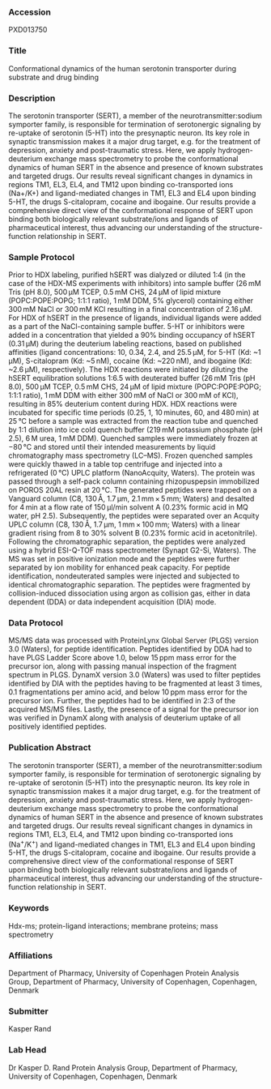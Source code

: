 ### Accession
PXD013750

### Title
Conformational dynamics of the human serotonin transporter during substrate and drug binding

### Description
The serotonin transporter (SERT), a member of the neurotransmitter:sodium symporter family, is responsible for termination of serotonergic signaling by re-uptake of serotonin (5-HT) into the presynaptic neuron. Its key role in synaptic transmission makes it a major drug target, e.g. for the treatment of depression, anxiety and post-traumatic stress. Here, we apply hydrogen-deuterium exchange mass spectrometry to probe the conformational dynamics of human SERT in the absence and presence of known substrates and targeted drugs. Our results reveal significant changes in dynamics in regions TM1, EL3, EL4, and TM12 upon binding co-transported ions (Na+/K+) and ligand-mediated changes in TM1, EL3 and EL4 upon binding 5-HT, the drugs S-citalopram, cocaine and ibogaine. Our results provide a comprehensive direct view of the conformational response of SERT upon binding both biologically relevant substrate/ions and ligands of pharmaceutical interest, thus advancing our understanding of the structure-function relationship in SERT.

### Sample Protocol
Prior to HDX labeling, purified hSERT was dialyzed or diluted 1:4 (in the case of the HDX-MS experiments with inhibitors) into sample buffer (26 mM Tris (pH 8.0), 500 µM TCEP, 0.5 mM CHS, 24 µM of lipid mixture (POPC:POPE:POPG; 1:1:1 ratio), 1 mM DDM, 5% glycerol) containing either 300 mM NaCl or 300 mM KCl resulting in a final concentration of 2.16 µM. For HDX of hSERT in the presence of ligands, individual ligands were added as a part of the NaCl-containing sample buffer. 5-HT or inhibitors were added in a concentration that yielded a 90% binding occupancy of hSERT (0.31 µM) during the deuterium labeling reactions, based on published affinities (ligand concentrations: 10, 0.34, 2.4, and 25.5 µM, for 5-HT (Kd: ~1 µM), S-citalopram (Kd: ~5 nM), cocaine (Kd: ~220 nM), and ibogaine (Kd: ~2.6 µM), respectively). The HDX reactions were initiated by diluting the hSERT equilibration solutions 1:6.5 with deuterated buffer (26 mM Tris (pH 8.0), 500 µM TCEP, 0.5 mM CHS, 24 µM of lipid mixture (POPC:POPE:POPG; 1:1:1 ratio), 1 mM DDM with either 300 mM of NaCl or 300 mM of KCl), resulting in 85% deuterium content during HDX. HDX reactions were incubated for specific time periods (0.25, 1, 10 minutes, 60, and 480 min) at 25 °C before a sample was extracted from the reaction tube and quenched by 1:1 dilution into ice cold quench buffer (219 mM potassium phosphate (pH 2.5), 6 M urea, 1 mM DDM). Quenched samples were immediately frozen at −80 °C and stored until their intended measurements by liquid chromatography mass spectrometry (LC–MS). Frozen quenched samples were quickly thawed in a table top centrifuge and injected into a refrigerated (0 °C) UPLC platform (NanoAcquity, Waters). The protein was passed through a self-pack column containing rhizopuspepsin immobilized on POROS 20AL resin at 20 °C. The generated peptides were trapped on a Vanguard column (C8, 130 Å, 1.7 µm, 2.1 mm × 5 mm; Waters) and desalted for 4 min at a flow rate of 150 µl/min solvent A (0.23% formic acid in MQ water, pH 2.5). Subsequently, the peptides were separated over an Acquity UPLC column (C8, 130 Å, 1.7 µm, 1 mm × 100 mm; Waters) with a linear gradient rising from 8 to 30% solvent B (0.23% formic acid in acetonitrile). Following the chromatographic separation, the peptides were analyzed using a hybrid ESI-Q-TOF mass spectrometer (Synapt G2-Si, Waters). The MS was set in positive ionization mode and the peptides were further separated by ion mobility for enhanced peak capacity. For peptide identification, nondeuterated samples were injected and subjected to identical chromatographic separation. The peptides were fragmented by collision-induced dissociation using argon as collision gas, either in data dependent (DDA) or data independent acquisition (DIA) mode.

### Data Protocol
MS/MS data was processed with ProteinLynx Global Server (PLGS) version 3.0 (Waters), for peptide identification. Peptides identified by DDA had to have PLGS Ladder Score above 1.0, below 15 ppm mass error for the precursor ion, along with passing manual inspection of the fragment spectrum in PLGS. DynamX version 3.0 (Waters) was used to filter peptides identified by DIA with the peptides having to be fragmented at least 3 times, 0.1 fragmentations per amino acid, and below 10 ppm mass error for the precursor ion. Further, the peptides had to be identified in 2:3 of the acquired MS/MS files. Lastly, the presence of a signal for the precursor ion was verified in DynamX along with analysis of deuterium uptake of all positively identified peptides.

### Publication Abstract
The serotonin transporter (SERT), a member of the neurotransmitter:sodium symporter family, is responsible for termination of serotonergic signaling by re-uptake of serotonin (5-HT) into the presynaptic neuron. Its key role in synaptic transmission makes it a major drug target, e.g. for the treatment of depression, anxiety and post-traumatic stress. Here, we apply hydrogen-deuterium exchange mass spectrometry to probe the conformational dynamics of human SERT in the absence and presence of known substrates and targeted drugs. Our results reveal significant changes in dynamics in regions TM1, EL3, EL4, and TM12 upon binding co-transported ions (Na<sup>+</sup>/K<sup>+</sup>) and ligand-mediated changes in TM1, EL3 and EL4 upon binding 5-HT, the drugs S-citalopram, cocaine and ibogaine. Our results provide a comprehensive direct view of the conformational response of SERT upon&#xa0;binding both biologically relevant substrate/ions and ligands of pharmaceutical interest, thus advancing our understanding of the structure-function relationship in SERT.

### Keywords
Hdx-ms; protein-ligand interactions; membrane proteins; mass spectrometry

### Affiliations
Department of Pharmacy, University of Copenhagen
Protein Analysis Group, Department of Pharmacy, University of Copenhagen, Copenhagen, Denmark

### Submitter
Kasper  Rand

### Lab Head
Dr Kasper D. Rand
Protein Analysis Group, Department of Pharmacy, University of Copenhagen, Copenhagen, Denmark


